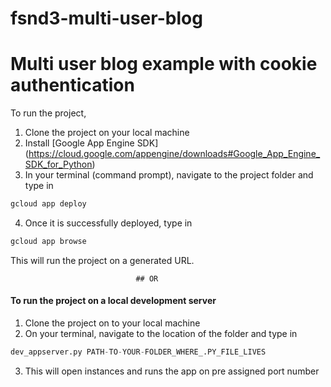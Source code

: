 # fsnd3-multi-user-blog
# Multi user blog example with cookie authentication
To run the project,
1) Clone the project on your local machine
2) Install [Google App Engine SDK] (https://cloud.google.com/appengine/downloads#Google_App_Engine_SDK_for_Python)
3) In your terminal (command prompt), navigate to the project folder and type in  
```python
gcloud app deploy
```
4) Once it is successfully deployed, type in
```python
gcloud app browse
```
This will run the project on a generated URL.

                                ## OR
                                
#### To run the project on a local development server
1) Clone the project on to your local machine
2) On your terminal, navigate to the location of the folder and type in
```python
dev_appserver.py PATH-TO-YOUR-FOLDER_WHERE_.PY_FILE_LIVES
```
3) This will open instances and runs the app on pre assigned port number
